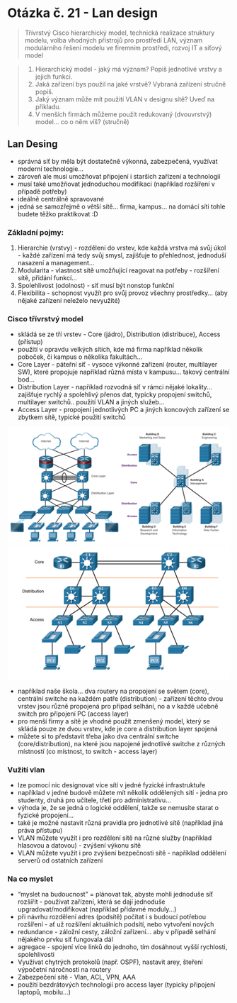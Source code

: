 # Otázka č. 21 - Lan design


> Třívrstvý Cisco hierarchický model, technická realizace struktury modelu, volba vhodných přístrojů pro prostředí LAN, význam modulárního řešení modelu ve firemním prostředí, rozvoj IT a síťový model 


>1) Hierarchický model - jaký má význam? Popiš jednotlivé vrstvy a jejich funkci.
>2) Jaká zařízení bys použil na jaké vrstvě? Vybraná zařízení stručně popiš.
>3) Jaký význam může mít použití VLAN v designu sítě? Uveď na příkladu.
>4) V menších firmách můžeme použít redukovaný (dvouvrstvý) model… co o něm víš? (stručně)


## Lan Desing

- správná síť by měla být dostatečně výkonná, zabezpečená, využívat moderní technologie…
- zároveň ale musí umožňovat připojení i starších zařízení a technologií
- musí také umožňovat jednoduchou modifikaci (například rozšíření v případě potřeby)
- ideálně centrálně spravované
- jedná se samozřejmě o větší sítě… firma, kampus… na domácí síti tohle budete těžko
  praktikovat :D

### Základní pojmy:
1) Hierarchie (vrstvy) - rozdělení do vrstev, kde každá vrstva má svůj úkol - každé zařízení má
   tedy svůj smysl, zajišťuje to přehlednost, jednoduší nasazení a management…
2) Modularita - vlastnost sítě umožňující reagovat na potřeby - rozšíření sítě, přidání funkcí…
3) Spolehlivost (odolnost) - síť musí být nonstop funkční
4) Flexibilita - schopnost využít pro svůj provoz všechny prostředky… (aby nějaké zařízení
   neleželo nevyužité)

### Cisco třívrstvý model
- skládá se ze tří vrstev - Core (jádro), Distribution (distribuce), Access (přístup)
- použití v opravdu velkých sítích, kde má firma například několik poboček, či kampus o několika
  fakultách…
- Core Layer - páteřní síť - vysoce výkonné zařízení (router, multilayer SW), které propojuje
  například různá místa v kampusu… takový centrální bod…
- Distribution Layer - například rozvodná síť v rámci nějaké lokality… zajišťuje rychlý a spolehlivý
  přenos dat, typicky propojení switchů, multilayer switchů.. použití VLAN a jiných služeb…
- Access Layer - propojení jednotlivých PC a jiných koncových zařízení se zbytkem sítě, typické
  použití switchů

![img.png](img/21/img.png)
![img.png](img/21/img2.png)

- například naše škola… dva routery na propojení se světem (core), centrální switche na každém
    patře (distribution) - zařízení těchto dvou vrstev jsou různě propojená pro případ selhání, no a v
    každé učebně switch pro připojení PC (access layer)
- pro menší firmy a sítě je vhodné použít zmenšený model, který se skládá pouze ze dvou vrstev,
  kde je core a distribution layer spojená
- můžete si to představit třeba jako dva centrální switche (core/distribution), na které jsou
  napojené jednotlivé switche z různých místností (co místnost, to switch - access layer)

### Vužití vlan
- lze pomocí nic designovat více sítí v jedné fyzické infrastruktuře
- například v jedné budově můžete mít několik oddělených sítí - jedna pro studenty, druhá pro
  učitele, třetí pro administrativu…
- výhoda je, že se jedná o logické oddělení, takže se nemusíte starat o fyzické propojení…
- také je možné nastavit různá pravidla pro jednotlivé sítě (například jiná práva přístupu)
- VLAN můžete využít i pro rozdělení sítě na různé služby (například hlasovou a datovou) - zvýšení výkonu sítě
- VLAN můžete využít i pro zvýšení bezpečnosti sítě - například oddělení serverů od ostatních
  zařízení

### Na co myslet
- “myslet na budoucnost” = plánovat tak, abyste mohli jednoduše síť rozšířit - používat zařízení,
  která se dají jednoduše upgradovat/modifikovat (například přídavné moduly…)
- při návrhu rozdělení adres (podsítě) počítat i s budoucí potřebou rozšíření - ať už rozšíření
  aktuálních podsítí, nebo vytvoření nových
- redundance - záložní cesty, záložní zařízení… aby v případě selhání nějakého prvku síť fungovala dál
- agregace - spojení více linků do jednoho, tím dosáhnout vyšší rychlosti, spolehlivosti
- Využívat chytrých protokolů (např. OSPF), nastavit arey, šteření výpočetní náročnosti na routery
- Zabezpečení sítě - Vlan, ACL, VPN, AAA
- použití bezdrátových technologií pro access layer (typicky připojení laptopů, mobilu…)
